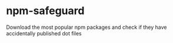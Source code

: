 # npm-safeguard
Download the most popular npm packages and check if they have accidentally published dot files
